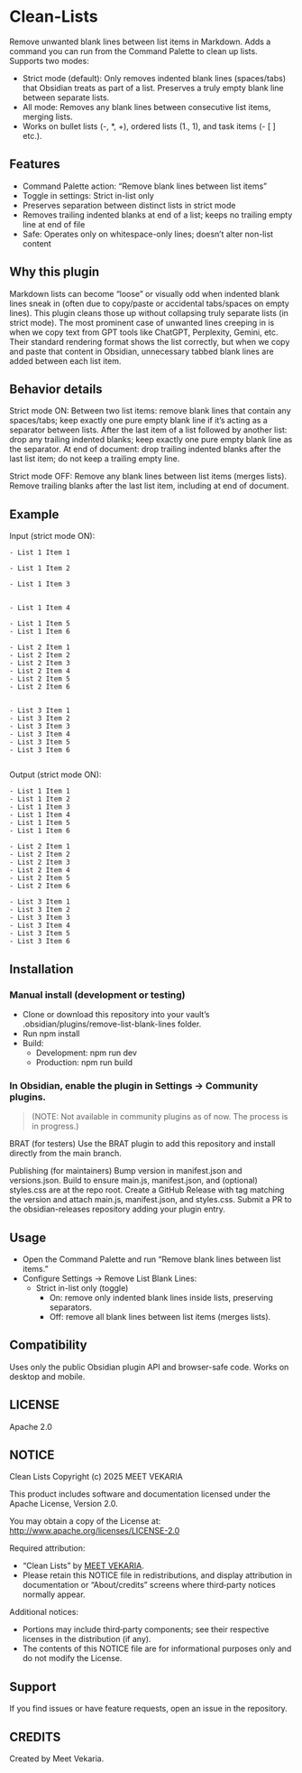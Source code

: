 # Clean-Lists

Remove unwanted blank lines between list items in Markdown. Adds a command you can run from the Command Palette to clean up lists. Supports two modes:
- Strict mode (default): Only removes indented blank lines (spaces/tabs) that Obsidian treats as part of a list. Preserves a truly empty blank line between separate lists.
- All mode: Removes any blank lines between consecutive list items, merging lists.
- Works on bullet lists (-, *, +), ordered lists (1., 1), and task items (- [ ] etc.).

## Features

- Command Palette action: “Remove blank lines between list items”
- Toggle in settings: Strict in-list only
- Preserves separation between distinct lists in strict mode
- Removes trailing indented blanks at end of a list; keeps no trailing empty line at end of file
- Safe: Operates only on whitespace-only lines; doesn’t alter non-list content

## Why this plugin
Markdown lists can become “loose” or visually odd when indented blank lines sneak in (often due to copy/paste or accidental tabs/spaces on empty lines). This plugin cleans those up without collapsing truly separate lists (in strict mode).
The most prominent case of unwanted lines creeping in is when we copy text from GPT tools like ChatGPT, Perplexity, Gemini, etc. Their standard rendering format shows the list correctly, but when we copy and paste that content in Obsidian, unnecessary tabbed blank lines are added between each list item.

## Behavior details

Strict mode ON:
Between two list items: remove blank lines that contain any spaces/tabs; keep exactly one pure empty blank line if it’s acting as a separator between lists.
After the last item of a list followed by another list: drop any trailing indented blanks; keep exactly one pure empty blank line as the separator.
At end of document: drop trailing indented blanks after the last list item; do not keep a trailing empty line.

Strict mode OFF:
Remove any blank lines between list items (merges lists).
Remove trailing blanks after the last list item, including at end of document.

## Example

Input (strict mode ON):

```
- List 1 Item 1
	
- List 1 Item 2
	
- List 1 Item 3
	
	
- List 1 Item 4
	
- List 1 Item 5
- List 1 Item 6

- List 2 Item 1
- List 2 Item 2
- List 2 Item 3
- List 2 Item 4
- List 2 Item 5
- List 2 Item 6
	

- List 3 Item 1
- List 3 Item 2
- List 3 Item 3
- List 3 Item 4
- List 3 Item 5
- List 3 Item 6
	
```

Output (strict mode ON):

```
- List 1 Item 1
- List 1 Item 2
- List 1 Item 3
- List 1 Item 4
- List 1 Item 5
- List 1 Item 6

- List 2 Item 1
- List 2 Item 2
- List 2 Item 3
- List 2 Item 4
- List 2 Item 5
- List 2 Item 6

- List 3 Item 1
- List 3 Item 2
- List 3 Item 3
- List 3 Item 4
- List 3 Item 5
- List 3 Item 6
```

## Installation

### Manual install (development or testing)

- Clone or download this repository into your vault’s .obsidian/plugins/remove-list-blank-lines folder.
- Run npm install
- Build:
  - Development: npm run dev
  - Production: npm run build

### In Obsidian, enable the plugin in Settings → Community plugins.

> (NOTE: Not available in community plugins as of now. The process is in progress.)

BRAT (for testers)
Use the BRAT plugin to add this repository and install directly from the main branch.

Publishing (for maintainers)
Bump version in manifest.json and versions.json.
Build to ensure main.js, manifest.json, and (optional) styles.css are at the repo root.
Create a GitHub Release with tag matching the version and attach main.js, manifest.json, and styles.css.
Submit a PR to the obsidian-releases repository adding your plugin entry.

## Usage

- Open the Command Palette and run “Remove blank lines between list items.”
- Configure Settings → Remove List Blank Lines:
  - Strict in-list only (toggle)
    - On: remove only indented blank lines inside lists, preserving separators.
    - Off: remove all blank lines between list items (merges lists).

## Compatibility

Uses only the public Obsidian plugin API and browser-safe code.
Works on desktop and mobile.

## LICENSE
Apache 2.0

## NOTICE
Clean Lists
Copyright (c) 2025 MEET VEKARIA

This product includes software and documentation licensed under the Apache License, Version 2.0.

You may obtain a copy of the License at:
http://www.apache.org/licenses/LICENSE-2.0

Required attribution:
- “Clean Lists” by [MEET VEKARIA](https://github.com/meet-v/).
- Please retain this NOTICE file in redistributions, and display attribution in documentation or “About/credits” screens where third‑party notices normally appear.

Additional notices:
- Portions may include third‑party components; see their respective licenses in the distribution (if any).
- The contents of this NOTICE file are for informational purposes only and do not modify the License.

## Support
If you find issues or have feature requests, open an issue in the repository.

## CREDITS
Created by Meet Vekaria.
